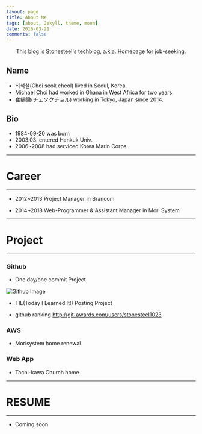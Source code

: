 ```yaml
---
layout: page
title: About Me
tags: [about, Jekyll, theme, moon]
date: 2016-03-21
comments: false
---
```


<center>This <a href="https://stonesteel1023.github.io">blog</a> is Stonesteel's techblog, a.k.a. Homepage for  job-seeking.</center>

## Name
* 최석철(Choi seok cheol) lived in Seoul, Korea.
* Michael Choi had worked in Ghana in West Africa for two years.
* 崔錫徹(チェソクチョル) working in Tokyo, Japan since 2014.


## Bio
* 1984-09-20 was born
* 2003.03. entered Hankuk Univ.
* 2006~2008 had serviced Korea Marin Corps.

---
# Career
---
- 2012~2013 Project Manager in Brancom

- 2014~2018 Web-Programmer & Assistant Manager in Mori System

---
# Project
---
### Github 
* One day/one commit Project
<img src="https://ghchart.rshah.org/stonesteel1023" alt="Github Image" style="max-width:100%">

* TIL(Today I Learned It!) Posting Project

* github ranking
http://git-awards.com/users/stonesteel1023

### AWS
* Morisystem home renewal

### Web App
* Tachi-kawa Church home

---
# RESUME
---
* Coming soon


